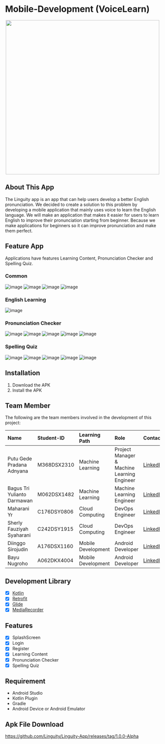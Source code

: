 # Mobile-Development (VoiceLearn)

<p align="center">
  <img align="center" src="https://raw.githubusercontent.com/Linguity/.github/main/assets/linguity_logo_title_rectangle.jpg"  width="500"></img>
</p>

## About This App
The Linguity app is an app that can help users develop a better English pronunciation. We decided to create a solution to this problem by developing a mobile application that mainly uses voice to learn the English language. We will make an application that makes it easier for users to learn English to improve their pronunciation starting from beginner. Because we make applications for beginners so it can improve pronunciation and make them perfect.

## Feature App
Applications have features Learning Content, Pronunciation Checker and Spelling Quiz.

### Common
![image](https://raw.githubusercontent.com/Linguity/.github/main/screenshoots_compressed/Splash_Screen.png)
![image](https://raw.githubusercontent.com/Linguity/.github/main/screenshoots_compressed/Signin_Screen.png)
![image](https://raw.githubusercontent.com/Linguity/.github/main/screenshoots_compressed/Signup_Screen.png)
![image](https://raw.githubusercontent.com/Linguity/.github/main/screenshoots_compressed/Main_Screen.png)

### English Learning
![image](https://raw.githubusercontent.com/Linguity/.github/main/screenshoots_compressed/Learning_Screen.png)

### Pronunciation Checker
![image](https://raw.githubusercontent.com/Linguity/.github/main/screenshoots_compressed/Pronunce_Level_Screen.png)
![image](https://raw.githubusercontent.com/Linguity/.github/main/screenshoots_compressed/Pronunce_Word_Screen.png)
![image](https://raw.githubusercontent.com/Linguity/.github/main/screenshoots_compressed/Pronunce_Submit_Screen.png)
![image](https://raw.githubusercontent.com/Linguity/.github/main/screenshoots_compressed/Pronunce_Submit2_Screen.png)
![image](https://raw.githubusercontent.com/Linguity/.github/main/screenshoots_compressed/Pronunce_Result_Screen.png)

### Spelling Quiz
![image](https://raw.githubusercontent.com/Linguity/.github/main/screenshoots_compressed/Spelling_Level_Screen.png)
![image](https://raw.githubusercontent.com/Linguity/.github/main/screenshoots_compressed/Spelling_Word_Screen.png)
![image](https://raw.githubusercontent.com/Linguity/.github/main/screenshoots_compressed/Spelling_Submit_Screen.png)
![image](https://raw.githubusercontent.com/Linguity/.github/main/screenshoots_compressed/Spelling_Submit2_Screen.png)
![image](https://raw.githubusercontent.com/Linguity/.github/main/screenshoots_compressed/Spelling_Result_Screen.png)

## Installation
1. Download the APK 
2. Install the APK

## Team Member
The following are the team members involved in the development of this project:

| Name                                    | Student-ID  | Learning Path      | Role                                        | Contacts                                                                                                                  |
| :-------------------------------------- | :---------- | :----------------- | :------------------------------------------ | :------------------------------------------------------------------------------------------------------------------------ |
| Putu Gede Pradana Adnyana               | M368DSX2310 | Machine Learning   | Project Manager & Machine Learning Engineer | [LinkedIn](https://www.linkedin.com/in/pradanaadn/)                                                                       |
| Bagus Tri Yulianto Darmawan             | M062DSX1482 | Machine Learning   | Machine Learning Engineer                   | [LinkedIn](https://www.linkedin.com/in/bagus-tri-yulianto-darmawan-8923a8232/)                                            |
| Maharani Yr                             | C176DSY0806 | Cloud Computing    | DevOps Engineer                             | [LinkedIn](https://www.linkedin.com/in/maharani-yr-96743825a/)                                                            |
| Sherly Fauziyah Syaharani               | C242DSY1915 | Cloud Computing    | DevOps Engineer                             | [LinkedIn](https://www.linkedin.com/in/sherlyfauz/)                                                                       |
| Diinggo Sirojudin                       | A176DSX1160 | Mobile Development | Android Developer                           | [LinkedIn](https://www.linkedin.com/in/diinggo/)                                                                          |
| Bayu Nugroho                            | A062DKX4004 | Mobile Development | Android Developer                           | [LinkedIn](https://www.linkedin.com/in/bayu-nugroho-6080861ba/)          

## Development Library
- [x] [Kotlin](https://kotlinlang.org/)
- [x] [Retrofit](https://square.github.io/retrofit/)
- [x] [Glide](https://github.com/bumptech/glide)
- [x] [MediaRecorder](https://developer.android.com/guide/topics/media/mediarecorder?hl=id)

## Features
- [x] SplashScreen
- [x] Login
- [x] Register
- [x] Learning Content
- [x] Pronunciation Checker
- [x] Spelling Quiz

## Requirement
* Android Studio
* Kotlin Plugin
* Gradle
* Android Device or Android Emulator

## Apk File Download
https://github.com/Linguity/Linguity-App/releases/tag/1.0.0-Alpha

